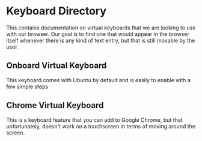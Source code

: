 # Keyboard Directory

This contains documentation on virtual keyboards that we are looking to use with our browser.  Our goal is to find
one that would appear in the browser itself whenever there is any kind of text entry, but that is still movable by
the user.

## Onboard Virtual Keyboard

This keyboard comes with Ubuntu by default and is easily to enable with a few simple steps

## Chrome Virtual Keyboard

This is a keyboard feature that you can add to Google Chrome, but that unfortunately, doesn't work
on a touchscreen in terms of moving around the screen.
